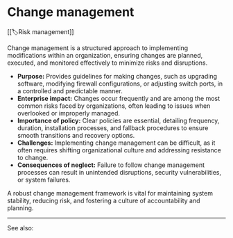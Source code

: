 
# Change management

[[🏷️Risk management]]

Change management is a structured approach to implementing modifications within an organization, ensuring changes are planned, executed, and monitored effectively to minimize risks and disruptions.

- **Purpose:** Provides guidelines for making changes, such as upgrading software, modifying firewall configurations, or adjusting switch ports, in a controlled and predictable manner.
- **Enterprise impact:** Changes occur frequently and are among the most common risks faced by organizations, often leading to issues when overlooked or improperly managed.
- **Importance of policy:** Clear policies are essential, detailing frequency, duration, installation processes, and fallback procedures to ensure smooth transitions and recovery options.
- **Challenges:** Implementing change management can be difficult, as it often requires shifting organizational culture and addressing resistance to change.
- **Consequences of neglect:** Failure to follow change management processes can result in unintended disruptions, security vulnerabilities, or system failures.

A robust change management framework is vital for maintaining system stability, reducing risk, and fostering a culture of accountability and planning.

---

See also: